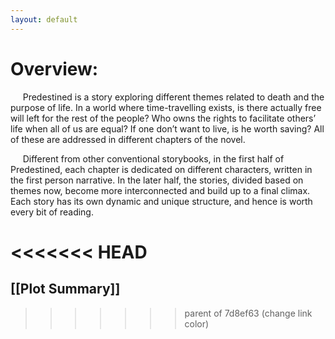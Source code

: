 ```yaml
---
layout: default
---
```

# Overview:
      

&nbsp;&nbsp;&nbsp;&nbsp; Predestined is a story exploring different themes related to death and the purpose of life. In a world where time-travelling exists, is there actually free will left for the rest of the people? Who owns the rights to facilitate others’ life when all of us are equal? If one don’t want to live, is he worth saving? All of these are addressed in different chapters of the novel. 

  
&nbsp;&nbsp;&nbsp;&nbsp; Different from other conventional storybooks, in the first half of Predestined, each chapter is dedicated on different characters, written in the first person narrative. In the later half, the stories, divided based on themes now, become more interconnected and build up to a final climax. Each story has its own dynamic and unique structure, and hence is worth every bit of reading.

<<<<<<< HEAD
=======
## [[Plot Summary]]






>>>>>>> parent of 7d8ef63 (change link color)

